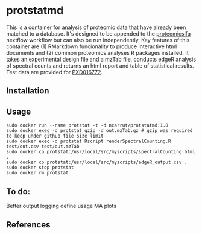 # protstatmd

This is a container for analysis of proteomic data that have already been matched to a database.  It's designed to be appended to the [proteomicslfq](https://nf-co.re/proteomicslfq) nextflow workflow but can also be run independently.  Key features of this container are (1) RMarkdown funcionality to produce interactive html documents and (2) common proteomics analyses R packages installed.  It takes an experimental design file and a mzTab file, conducts edgeR analysis of spectral counts and returns an html report and table of statistical results.  Test data are provided for [PXD016772](https://www.ebi.ac.uk/pride/archive/projects/PXD016772).  

## Installation

## Usage
```
sudo docker run --name protstat -t -d ncarrut/protstatmd:1.0
sudo docker exec -d protstat gzip -d out.mzTab.gz # gzip was required to keep under github file size limit
sudo docker exec -d protstat Rscript renderSpectralCounting.R test/out.csv test/out.mzTab
sudo docker cp protstat:/usr/local/src/myscripts/spectralCounting.html .
sudo docker cp protstat:/usr/local/src/myscripts/edgeR_output.csv .
sudo docker stop protstat
sudo docker rm protstat
```
## To do:
Better output logging
define usage
MA plots


## References